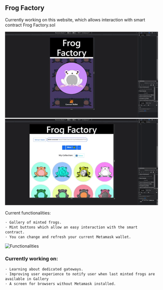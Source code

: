 ## Frog Factory

Currently working on this website, which allows interaction with smart contract Frog Factory.sol


![Responsive Design](https://github.com/widroz/FrogFactory/blob/master/public/frogfactoryrecorded%20(1).gif)
![Responsive Design 2](https://github.com/widroz/FrogFactory/blob/master/public/frogfactoryrecorded%20(2).gif)

Current functionalities:

    · Gallery of minted frogs.
    · Mint buttons which allow an easy interaction with the smart contract.
    · You can change and refresh your current Metamask wallet.

![Functionalities](https://github.com/widroz/FrogFactory/blob/master/public/frogfactoryrecorded%20(4).gif)



### Currently working on:

    · Learning about dedicated gateways.
    · Improving user experience to notify user when last minted frogs are available in Gallery
    · A screen for browsers without Metamask installed.

